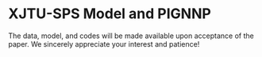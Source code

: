 # XJTU-SPS Model and PIGNNP
The data, model, and codes will be made available upon acceptance of the paper. We sincerely appreciate your interest and patience!



